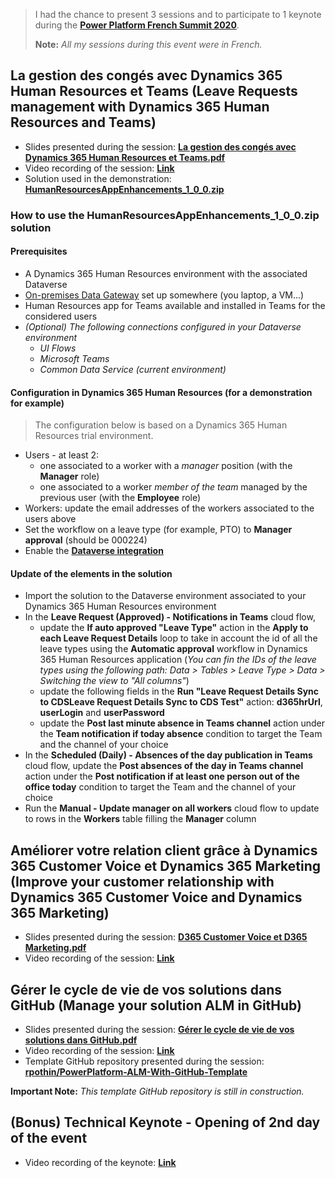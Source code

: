 > I had the chance to present 3 sessions and to participate to 1 keynote during the [**Power Platform French Summit 2020**](https://www.powerplatformfrenchsummit.com/).
> 
> **Note:** *All my sessions during this event were in French.*

## La gestion des congés avec Dynamics 365 Human Resources et Teams (Leave Requests management with Dynamics 365 Human Resources and Teams)

- Slides presented during the session: [**La gestion des congés avec Dynamics 365 Human Resources et Teams.pdf**](https://github.com/rpothin/Presentations/blob/main/20201119_PowerPlatformFrenchSummit/La%20gestion%20des%20cong%C3%A9s%20avec%20Dynamics%20365%20Human%20Resources%20et%20Teams.pdf)
- Video recording of the session: [**Link**](https://youtu.be/O-BKYRqAKu4)
- Solution used in the demonstration: [**HumanResourcesAppEnhancements_1_0_0.zip**](https://github.com/rpothin/Presentations/blob/main/20201119_PowerPlatformFrenchSummit/HumanResourcesAppEnhancements_1_0_0.zip)


### How to use the **HumanResourcesAppEnhancements_1_0_0.zip** solution

#### Prerequisites

- A Dynamics 365 Human Resources environment with the associated Dataverse
- [On-premises Data Gateway](https://docs.microsoft.com/en-us/data-integration/gateway/service-gateway-install) set up somewhere (you laptop, a VM...)
- Human Resources app for Teams available and installed in Teams for the considered users
- *(Optional) The following connections configured in your Dataverse environment*
  - *UI Flows*
  - *Microsoft Teams*
  - *Common Data Service (current environment)*

#### Configuration in Dynamics 365 Human Resources (for a demonstration for example)

> The configuration below is based on a Dynamics 365 Human Resources trial environment.

- Users - at least 2:
  - one associated to a worker with a *manager* position (with the **Manager** role)
  - one associated to a worker *member of the team* managed by the previous user (with the **Employee** role)
- Workers: update the email addresses of the workers associated to the users above
- Set the workflow on a leave type (for example, PTO) to **Manager approval** (should be 000224)
- Enable the [**Dataverse integration**](https://docs.microsoft.com/en-us/dynamics365/human-resources/hr-admin-integration-common-data-service)

#### Update of the elements in the solution

- Import the solution to the Dataverse environment associated to your Dynamics 365 Human Resources environment
- In the **Leave Request (Approved) - Notifications in Teams** cloud flow,
  - update the **If auto approved "Leave Type"** action in the **Apply to each Leave Request Details** loop to take in account the id of all the leave types using the **Automatic approval** workflow in Dynamics 365 Human Resources application (*You can fin the IDs of the leave types using the following path: Data > Tables > Leave Type > Data > Switching the view to "All columns"*)
  - update the following fields in the **Run "Leave Request Details Sync to CDSLeave Request Details Sync to CDS Test"** action: **d365hrUrl**, **userLogin** and **userPassword**
  - update the **Post last minute absence in Teams channel** action under the **Team notification if today absence** condition to target the Team and the channel of your choice
- In the **Scheduled (Daily) - Absences of the day publication in Teams** cloud flow, update the **Post absences of the day in Teams channel** action under the **Post notification if at least one person out of the office today** condition to target the Team and the channel of your choice
- Run the **Manual - Update manager on all workers** cloud flow to update to rows in the **Workers** table filling the **Manager** column

## Améliorer votre relation client grâce à Dynamics 365 Customer Voice et Dynamics 365 Marketing (Improve your customer relationship with Dynamics 365 Customer Voice and Dynamics 365 Marketing)

- Slides presented during the session: [**D365 Customer Voice et D365 Marketing.pdf**](https://github.com/rpothin/Presentations/blob/main/20201119_PowerPlatformFrenchSummit/D365%20Customer%20Voice%20et%20D365%20Marketing.pdf)
- Video recording of the session: [**Link**](https://youtu.be/F0mhxaHCJBk)

## Gérer le cycle de vie de vos solutions dans GitHub (Manage your solution ALM in GitHub)

- Slides presented during the session: [**Gérer le cycle de vie de vos solutions dans GitHub.pdf**](https://github.com/rpothin/Presentations/blob/main/20201119_PowerPlatformFrenchSummit/G%C3%A9rer%20le%20cycle%20de%20vie%20de%20vos%20solutions%20dans%20GitHub.pdf)
- Video recording of the session: [**Link**](https://youtu.be/TIzFwuiv0zY)
- Template GitHub repository presented during the session: [**rpothin/PowerPlatform-ALM-With-GitHub-Template**](https://github.com/rpothin/PowerPlatform-ALM-With-GitHub-Template)

**Important Note:** *This template GitHub repository is still in construction.*

## (Bonus) Technical Keynote - Opening of 2nd day of the event

- Video recording of the keynote: [**Link**](https://youtu.be/8pTRy9M5kOQ)